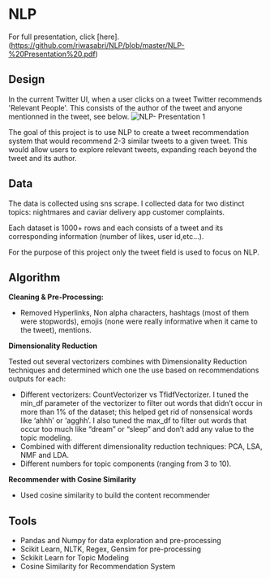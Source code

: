 # NLP
For full presentation, click [here].(https://github.com/riwasabri/NLP/blob/master/NLP-%20Presentation%20.pdf)

## **Design** 


In the current Twitter UI, when a user clicks on a tweet Twitter recommends 'Relevant People'. This 
consists of the author of the tweet and anyone mentionned in the tweet, see below. 
![NLP- Presentation 1](https://user-images.githubusercontent.com/31965719/200192546-d1696051-8d06-434b-b76f-d02a7b2891d6.jpeg)

The goal of this project is to use NLP to create a tweet recommendation system that
would recommend 2-3 similar tweets to a given tweet. This would allow users to
explore relevant tweets, expanding reach beyond the tweet and its author.

## **Data**

The data is collected using sns scrape. I collected data for two distinct topics:
nightmares and caviar delivery app customer complaints.

Each dataset is 1000+ rows and each consists of a tweet and its corresponding
information (number of likes, user id,etc…). 

For the purpose of this project only the tweet field is used to focus on NLP.

## **Algorithm**

**Cleaning & Pre-Processing:**
* Removed Hyperlinks, Non alpha characters, hashtags (most of them were
stopwords), emojis (none were really informative when it came to the tweet),
mentions.

**Dimensionality Reduction**

Tested out several vectorizers combines with Dimensionality Reduction techniques and
determined which one the use based on recommendations outputs for each:

* Different vectorizers: CountVectorizer vs TfidfVectorizer. I tuned the
min_df parameter of the vectorizer to filter out words that didn’t occur in more
than 1% of the dataset; this helped get rid of nonsensical words like ‘ahhh’ or
‘agghh’. I also tuned the max_df to filter out words that occur too much like
“dream” or “sleep” and don’t add any value to the topic modeling.
* Combined with different dimensionality reduction techniques: PCA, LSA, NMF
and LDA.
* Different numbers for topic components (ranging from 3 to 10).


**Recommender with Cosine Similarity**
* Used cosine similarity to build the content recommender

## **Tools**
* Pandas and Numpy for data exploration and pre-processing
* Scikit Learn, NLTK, Regex, Gensim for pre-processing
* Sckikit Learn for Topic Modeling
* Cosine Similarity for Recommendation System


